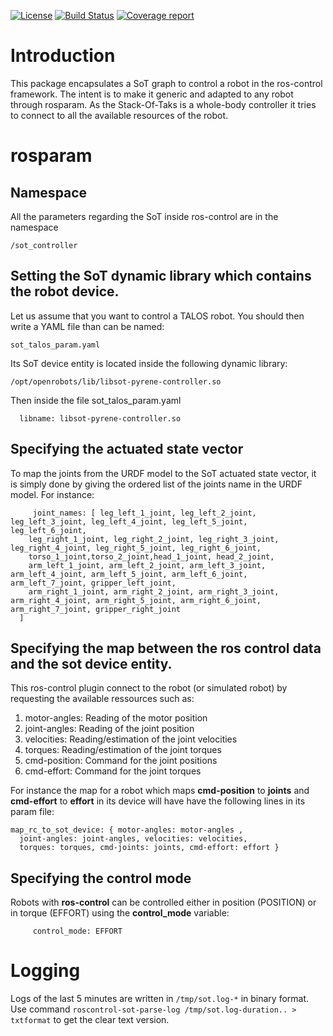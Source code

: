 [![License](https://img.shields.io/badge/License-BSD%202--Clause-green.svg)](https://opensource.org/licenses/BSD-2-Clause)
[![Build Status](https://gepgitlab.laas.fr/stack-of-tasks/roscontrol_sot/badges/master/pipeline.svg)](http://gepgitlab.laas.fr/stack-of-tasks/roscontrol_sot)
[![Coverage report](https://gepgitlab.laas.fr/stack-of-tasks/roscontrol_sot/badges/master/coverage.svg?job=doc-coverage)](http://projects.laas.fr/gepetto/doc/stack-of-tasks/roscontrol_sot/master/coverage/)

# Introduction
This package encapsulates a SoT graph to control a robot in the ros-control framework.
The intent is to make it generic and adapted to any robot through rosparam.
As the Stack-Of-Taks is a whole-body controller it tries to connect to all the available
resources of the robot. 

# rosparam

## Namespace
All the parameters regarding the SoT inside ros-control are in the namespace
```
/sot_controller
```

## Setting the SoT dynamic library which contains the robot device.

Let us assume that you want to control a TALOS robot.
You should then write a YAML file than can be named:
```
sot_talos_param.yaml
```

Its SoT device entity is located inside the following dynamic library:
```
/opt/openrobots/lib/libsot-pyrene-controller.so
```
Then inside the file sot_talos_param.yaml
```
  libname: libsot-pyrene-controller.so
```

## Specifying the actuated state vector
To map the joints from the URDF model to the SoT actuated state vector, it is simply done by giving the ordered list of the joints name in the URDF model.
For instance:
```
     joint_names: [ leg_left_1_joint, leg_left_2_joint, leg_left_3_joint, leg_left_4_joint, leg_left_5_joint, leg_left_6_joint,
    leg_right_1_joint, leg_right_2_joint, leg_right_3_joint, leg_right_4_joint, leg_right_5_joint, leg_right_6_joint,
    torso_1_joint,torso_2_joint,head_1_joint, head_2_joint,
    arm_left_1_joint, arm_left_2_joint, arm_left_3_joint, arm_left_4_joint, arm_left_5_joint, arm_left_6_joint, arm_left_7_joint, gripper_left_joint,
    arm_right_1_joint, arm_right_2_joint, arm_right_3_joint, arm_right_4_joint, arm_right_5_joint, arm_right_6_joint, arm_right_7_joint, gripper_right_joint
  ] 
```

## Specifying the map between the ros control data and the sot device entity.

This ros-control plugin connect to the robot (or simulated robot) by requesting the available ressources such as:
1. motor-angles: Reading of the motor position
2. joint-angles: Reading of the joint position
3. velocities: Reading/estimation of the joint velocities
4. torques: Reading/estimation of the joint torques
5. cmd-position: Command for the joint positions
6. cmd-effort: Command for the joint torques

For instance the map for a robot which maps __cmd-position__ to __joints__ and __cmd-effort__ to __effort__ in its device will have
have the following lines in its param file:
```
map_rc_to_sot_device: { motor-angles: motor-angles ,
  joint-angles: joint-angles, velocities: velocities,
  torques: torques, cmd-joints: joints, cmd-effort: effort }
```
## Specifying the control mode
Robots with __ros-control__ can be controlled either in position (POSITION) or in torque (EFFORT)
using the __control_mode__ variable:

```
     control_mode: EFFORT
```	

# Logging

Logs of the last 5 minutes are written in `/tmp/sot.log-*` in binary format.
Use command `roscontrol-sot-parse-log /tmp/sot.log-duration.. > txtformat` to get the clear text version.
